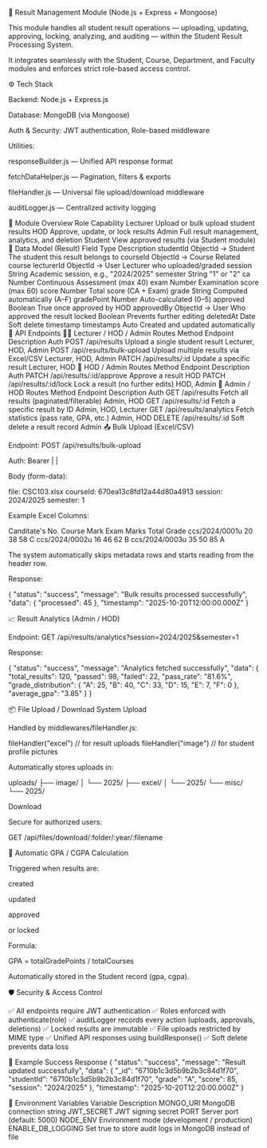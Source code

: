 🧾 Result Management Module (Node.js + Express + Mongoose)

This module handles all student result operations — uploading, updating, approving, locking, analyzing, and auditing — within the Student Result Processing System.

It integrates seamlessly with the Student, Course, Department, and Faculty modules and enforces strict role-based access control.

⚙️ Tech Stack

Backend: Node.js + Express.js

Database: MongoDB (via Mongoose)

Auth & Security: JWT authentication, Role-based middleware

Utilities:

responseBuilder.js — Unified API response format

fetchDataHelper.js — Pagination, filters & exports

fileHandler.js — Universal file upload/download middleware

auditLogger.js — Centralized activity logging

🧩 Module Overview
Role	Capability
Lecturer	Upload or bulk upload student results
HOD	Approve, update, or lock results
Admin	Full result management, analytics, and deletion
Student	View approved results (via Student module)
🧠 Data Model (Result)
Field	Type	Description
studentId	ObjectId → Student	The student this result belongs to
courseId	ObjectId → Course	Related course
lecturerId	ObjectId → User	Lecturer who uploaded/graded
session	String	Academic session, e.g., "2024/2025"
semester	String	"1" or "2"
ca	Number	Continuous Assessment (max 40)
exam	Number	Examination score (max 60)
score	Number	Total score (CA + Exam)
grade	String	Computed automatically (A–F)
gradePoint	Number	Auto-calculated (0–5)
approved	Boolean	True once approved by HOD
approvedBy	ObjectId → User	Who approved the result
locked	Boolean	Prevents further editing
deletedAt	Date	Soft delete timestamp
timestamps	Auto	Created and updated automatically
🚀 API Endpoints
🧑‍🏫 Lecturer / HOD / Admin Routes
Method	Endpoint	Description	Auth
POST	/api/results	Upload a single student result	Lecturer, HOD, Admin
POST	/api/results/bulk-upload	Upload multiple results via Excel/CSV	Lecturer, HOD, Admin
PATCH	/api/results/:id	Update a specific result	Lecturer, HOD
🧠 HOD / Admin Routes
Method	Endpoint	Description	Auth
PATCH	/api/results/:id/approve	Approve a result	HOD
PATCH	/api/results/:id/lock	Lock a result (no further edits)	HOD, Admin
🧾 Admin / HOD Routes
Method	Endpoint	Description	Auth
GET	/api/results	Fetch all results (paginated/filterable)	Admin, HOD
GET	/api/results/:id	Fetch a specific result by ID	Admin, HOD, Lecturer
GET	/api/results/analytics	Fetch statistics (pass rate, GPA, etc.)	Admin, HOD
DELETE	/api/results/:id	Soft delete a result record	Admin
📤 Bulk Upload (Excel/CSV)

Endpoint:
POST /api/results/bulk-upload

Auth:
Bearer <lecturer-token> | <hod-token> | <admin-token>

Body (form-data):

file: CSC103.xlsx
courseId: 670ea13c8fd12a44d80a4913
session: 2024/2025
semester: 1


Example Excel Columns:

Canditate's No.	Course Mark	Exam Marks	Total	Grade
ccs/2024/0001u	20	38	58	C
ccs/2024/0002u	16	46	62	B
ccs/2024/0003u	35	50	85	A

The system automatically skips metadata rows and starts reading from the header row.

Response:

{
  "status": "success",
  "message": "Bulk results processed successfully",
  "data": { "processed": 45 },
  "timestamp": "2025-10-20T12:00:00.000Z"
}

📈 Result Analytics (Admin / HOD)

Endpoint:
GET /api/results/analytics?session=2024/2025&semester=1

Response:

{
  "status": "success",
  "message": "Analytics fetched successfully",
  "data": {
    "total_results": 120,
    "passed": 98,
    "failed": 22,
    "pass_rate": "81.6%",
    "grade_distribution": {
      "A": 25,
      "B": 40,
      "C": 33,
      "D": 15,
      "E": 7,
      "F": 0
    },
    "average_gpa": "3.85"
  }
}

📦 File Upload / Download System
Upload

Handled by middlewares/fileHandler.js:

fileHandler("excel") // for result uploads
fileHandler("image") // for student profile pictures


Automatically stores uploads in:

uploads/
 ├── image/
 │   └── 2025/
 ├── excel/
 │   └── 2025/
 └── misc/
     └── 2025/

Download

Secure for authorized users:

GET /api/files/download/:folder/:year/:filename

🧮 Automatic GPA / CGPA Calculation

Triggered when results are:

created

updated

approved

or locked

Formula:

GPA = totalGradePoints / totalCourses


Automatically stored in the Student record (gpa, cgpa).

🛡️ Security & Access Control

✅ All endpoints require JWT authentication
✅ Roles enforced with authenticate(role)
✅ auditLogger records every action (uploads, approvals, deletions)
✅ Locked results are immutable
✅ File uploads restricted by MIME type
✅ Unified API responses using buildResponse()
✅ Soft delete prevents data loss

🧾 Example Success Response
{
  "status": "success",
  "message": "Result updated successfully",
  "data": {
    "_id": "6710b1c3d5b9b2b3c84d1f70",
    "studentId": "6710b1c3d5b9b2b3c84d1f70",
    "grade": "A",
    "score": 85,
    "session": "2024/2025"
  },
  "timestamp": "2025-10-20T12:20:00.000Z"
}

🧩 Environment Variables
Variable	Description
MONGO_URI	MongoDB connection string
JWT_SECRET	JWT signing secret
PORT	Server port (default: 5000)
NODE_ENV	Environment mode (development / production)
ENABLE_DB_LOGGING	Set true to store audit logs in MongoDB instead of file